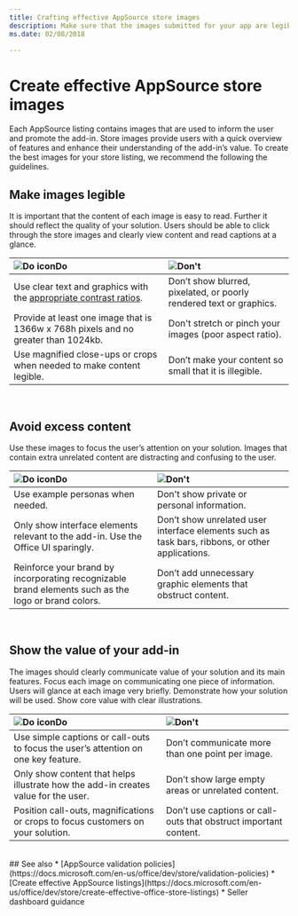 ```yaml
---
title: Crafting effective AppSource store images
description: Make sure that the images submitted for your app are legible, focused, and demonstrate value. 
ms.date: 02/08/2018

---
```


# Create effective AppSource store images

Each AppSource listing contains images that are used to inform the user and promote the add-in. Store images provide users with a quick overview of features and enhance their understanding of the add-in’s value. To create the best images for your store listing, we recommend the following the guidelines.



## Make images legible

It is important that the content of each image is easy to read. Further it should reflect the quality of your solution. Users should be able to click through the store images and clearly view content and read captions at a glance.

|![Do icon](/Users/roberthalf75/Downloads/ICONS/Icon_Do.png)**Do**|![](/Users/roberthalf75/Downloads/ICONS/Icon_Dont.png)**Don't**|
|:----|:----|
|Use clear text and graphics with the [appropriate contrast ratios](https://docs.microsoft.com/en-us/windows/uwp/design/accessibility/accessible-text-requirements#contrast-ratios).| Don’t show blurred, pixelated, or poorly rendered text or graphics.
|Provide at least one image that is 1366w x 768h pixels and no greater than 1024kb.  | Don't stretch or pinch your images (poor aspect ratio).
|Use magnified close-ups or crops when needed to make content legible.|Don’t make your content so small that it is illegible.|

<br/>

## Avoid excess content
Use these images to focus the user’s attention on your solution. Images that contain extra unrelated content are distracting and confusing to the user. 

|![Do icon](/Users/roberthalf75/Downloads/ICONS/Icon_Do.png)**Do**|![](/Users/roberthalf75/Downloads/ICONS/Icon_Dont.png)**Don't**|
|:----|:----|
|Use example personas when needed.|Don't show private or personal information.|
|Only show interface elements relevant to the add-in. Use the Office UI sparingly. |Don’t show unrelated user interface elements such as task bars, ribbons, or other applications.|
|Reinforce your brand by incorporating recognizable brand elements such as the logo or brand colors. | Don’t add unnecessary graphic elements that obstruct content. |

<br/>


## Show the value of your add-in
The images should clearly communicate value of your solution and its main features. Focus each image on communicating one piece of information. Users will glance at each image very briefly. Demonstrate how your solution will be used. Show core value with clear illustrations.

|![Do icon](/Users/roberthalf75/Downloads/ICONS/Icon_Do.png)**Do**|![](/Users/roberthalf75/Downloads/ICONS/Icon_Dont.png)**Don't**|
|:----|:----|
|Use simple captions or call-outs to focus the user’s attention on one key feature.|Don’t communicate more than one point per image.|
|Only show content that helps illustrate how the add-in creates value for the user.| Don’t show large empty areas or unrelated content.|
|Position call-outs, magnifications or crops to focus customers on your solution.| Don’t use captions or call-outs that obstruct important content.|

<br/>
## See also
* [AppSource validation policies](https://docs.microsoft.com/en-us/office/dev/store/validation-policies)
* [Create effective AppSource listings](https://docs.microsoft.com/en-us/office/dev/store/create-effective-office-store-listings)
* Seller dashboard guidance